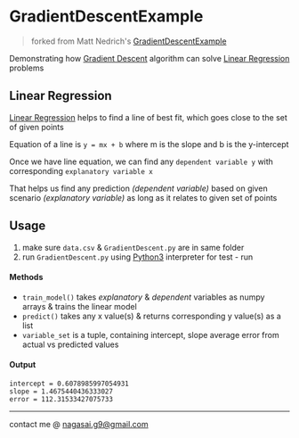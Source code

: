 # GradientDescentExample

> forked from Matt Nedrich's [GradientDescentExample](https://github.com/mattnedrich/GradientDescentExample)

Demonstrating how [Gradient Descent](http://en.wikipedia.org/wiki/Gradient_descent) algorithm can solve [Linear Regression](https://en.m.wikipedia.org/wiki/Linear_regression) problems

## Linear Regression
[Linear Regression](https://en.m.wikipedia.org/wiki/Linear_regression) helps to find a line of best fit, which goes close to the set of given points

Equation of a line is `y = mx + b` where m is the slope and b is the y-intercept

Once we have line equation, we can find any `dependent variable y` with corresponding `explanatory variable x`

That helps us find any prediction _(dependent variable)_ based on given scenario _(explanatory variable)_ as long as it relates to given set of points

## Usage
1. make sure `data.csv` & `GradientDescent.py` are in same folder 
2. run `GradientDescent.py` using [Python3](https://www.python.org/downloads/) interpreter for test - run

#### Methods
- `train_model()` takes _explanatory_ & _dependent_ variables as numpy arrays & trains the linear model
- `predict()` takes any x value(s) & returns corresponding y value(s) as a list
- `variable_set` is a tuple, containing intercept, slope average error from actual vs predicted values

#### Output
```
intercept = 0.6078985997054931
slope = 1.4675440436333027
error = 112.31533427075733
```

---
contact me @ nagasai.g9@gmail.com
